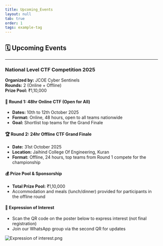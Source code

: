```yaml
---
title: Upcoming_Events
layout: null
tab: true
order: 1
tags: example-tag
---
```


## 🗓️ Upcoming Events

---

### **National Level CTF Competition 2025**
**Organized by:** JCOE Cyber Sentinels  
**Rounds:** 2 (Online + Offline)  
**Prize Pool:** ₹1,10,000

#### 🥇 Round 1: 48hr Online CTF (Open for All)
- **Dates:** 10th to 12th October 2025
- **Format:** Online, 48 hours, open to all teams nationwide
- **Goal:** Shortlist top teams for the Grand Finale

#### 🏆 Round 2: 24hr Offline CTF Grand Finale
- **Date:** 31st October 2025
- **Location:** Jaihind College Of Engineering, Kuran
- **Format:** Offline, 24 hours, top teams from Round 1 compete for the championship

#### 💰 Prize Pool & Sponsorship
- **Total Prize Pool:** ₹1,10,000
- Accommodation and meals (lunch/dinner) provided for participants in the offline round

#### 📝 Expression of Interest
- Scan the QR code on the poster below to express interest (not final registration)
- Join our WhatsApp group via the second QR for updates

![Expression of interest.png](image1)
